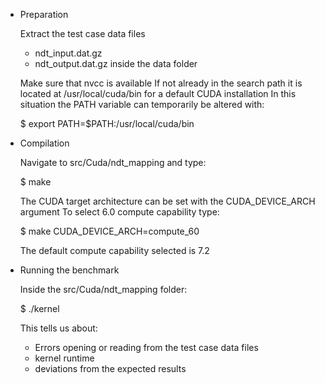 * Preparation

  Extract the test case data files
  * ndt_input.dat.gz
  * ndt_output.dat.gz
  inside the data folder

  Make sure that nvcc is available
  If not already in the search path it is located at /usr/local/cuda/bin for a default CUDA installation
  In this situation the PATH variable can temporarily be altered with:

  $ export PATH=$PATH:/usr/local/cuda/bin

* Compilation

  Navigate to src/Cuda/ndt_mapping and type:

  $ make

  The CUDA target architecture can be set with the CUDA_DEVICE_ARCH argument
  To select 6.0 compute capability type:

  $ make CUDA_DEVICE_ARCH=compute_60

  The default compute capability selected is 7.2

* Running the benchmark

  Inside the src/Cuda/ndt_mapping folder:

  $ ./kernel

  This tells us about:
  * Errors opening or reading from the test case data files
  * kernel runtime
  * deviations from the expected results
